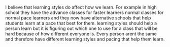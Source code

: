 I believe that learning styles do affect how we learn. For example in high school they have the advance classes for faster learners normal classes for normal pace learners and they now have alternative schools that help students learn at a pace that best for them. learning styles should help a person learn but it is figuring out which one to use for a class that will be hard because of how different everyone is. Every person arent the same and therefore have different learning styles and pacing that help them learn.